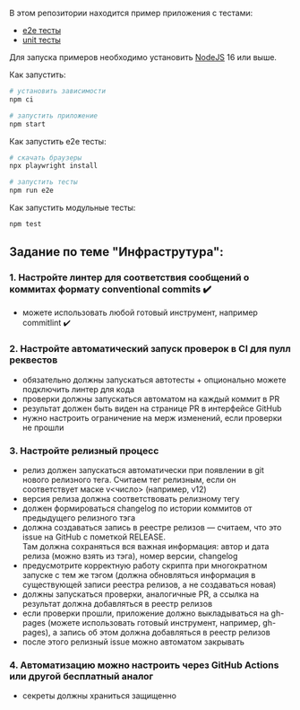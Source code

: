 В этом репозитории находится пример приложения с тестами:

- [e2e тесты](e2e/example.spec.ts)
- [unit тесты](src/example.test.tsx)

Для запуска примеров необходимо установить [NodeJS](https://nodejs.org/en/download/) 16 или выше.

Как запустить:

```sh
# установить зависимости
npm ci

# запустить приложение
npm start
```

Как запустить e2e тесты:

```sh
# скачать браузеры
npx playwright install

# запустить тесты
npm run e2e
```

Как запустить модульные тесты:

```sh
npm test
```
## Задание по теме "Инфраструтура":
### 1. Настройте линтер для соответствия сообщений о коммитах формату conventional commits :heavy_check_mark:
* можете использовать любой готовый инструмент, например commitlint :heavy_check_mark:
### 2. Настройте автоматический запуск проверок в CI для пулл реквестов
* обязательно должны запускаться автотесты + опционально можете подключить линтер для кода
* проверки должны запускаться автоматом на каждый коммит в PR
* результат должен быть виден на странице PR в интерфейсе GitHub
* нужно настроить ограничение на мерж изменений, если проверки не прошли
### 3. Настройте релизный процесс
* релиз должен запускаться автоматически при появлении в git нового релизного тега. Считаем тег релизным, если он соответствует маске v<число> (например, v12)
* версия релиза должна соответствовать релизному тегу
* должен формироваться changelog по истории коммитов от предыдущего релизного тэга
* должна создаваться запись в реестре релизов — считаем, что это issue на GitHub с пометкой RELEASE.<br>
Там должна сохраняться вся важная информация: автор и дата релиза (можно взять из тэга), номер версии, changelog
* предусмотрите корректную работу скрипта при многократном запуске с тем же тэгом (должна обновляться информация в существующей записи реестра релизов, а не создаваться новая)
* должны запускаться проверки, аналогичные PR, а ссылка на результат должна добавляться в реестр релизов
* если проверки прошли, приложение должно выкладываться на gh-pages (можете использовать готовый инструмент, например, gh-pages), а запись об этом должна добавляться в реестр релизов
* после этого релизный issue можно автоматом закрывать
### 4. Автоматизацию можно настроить через GitHub Actions или другой бесплатный аналог
* секреты должны храниться защищенно